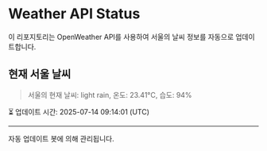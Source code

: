 
# Weather API Status

이 리포지토리는 OpenWeather API를 사용하여 서울의 날씨 정보를 자동으로 업데이트합니다.

## 현재 서울 날씨
> 서울의 현재 날씨: light rain, 온도: 23.41°C, 습도: 94%

⏳ 업데이트 시간: 2025-07-14 09:14:01 (UTC)

---
자동 업데이트 봇에 의해 관리됩니다.
